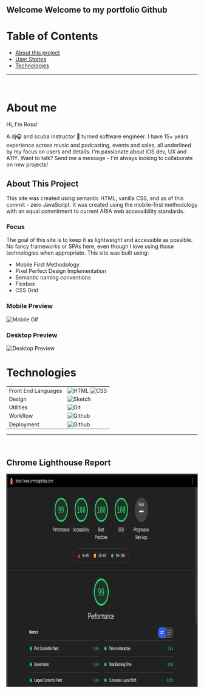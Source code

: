 ## Welcome Welcome to my portfolio Github

# Table of Contents

- [About this project](#about)
- [User Stories](#userstories)
- [Technologies](#technologies)

<hr />
<br />

# About me <a name="about"></a>

Hi, I'm Ross! <br/>

A dj🎧 and scuba instructor 🤿 turned software engineer. I have 15+ years experience across music and podcasting, events and sales, all underlined by my focus on users and details. I'm passionate about iOS dev, UX and A11Y. Want to talk? Send me a message - I'm always looking to collaborate on new projects!

## About This Project

This site was created using semantic HTML, vanilla CSS, and
as of this commit - zero JavaScript. It was created using the mobile-first
methodology with an equal commitment to current ARIA web accessibility standards.

### Focus

The goal of this site is to keep it as lightweight and accessible as possible. No fancy frameworks or SPAs here, even though I love using those technologies when appropriate. This site was built using:

- Mobile First Methodology
- Pixel Perfect Design Implementation
- Semantic naming conventions
- Flexbox
- CSS Grid

### Mobile Preview

![Mobile Gif](https://raw.githubusercontent.com/CrowdedAstronaut/daily-hud/main/src/assets/images/ross-phillips-portfolio-mobile.png)

### Desktop Preview

![Desktop Preview](https://raw.githubusercontent.com/CrowdedAstronaut/daily-hud/main/src/assets/images/ross-phillips-portfolio-desktop.png)
</br>

# Technologies <a name="technologies"></a>

<table>
  <tbody>
    <tr>
      <td>Front End Languages</td>
      <td>
        <img alt="HTML" src="https://img.shields.io/badge/html5%20-%23E34F26.svg?&style=for-the-badge&logo=html5&logoColor=white" />
        <img alt="CSS" src="https://img.shields.io/badge/css3%20-%231572B6.svg?&style=for-the-badge&logo=css3&logoColor=white" />
      </td>
    </tr>
   <tr>
      <td>Design</td>
      <td>
        <img alt="Sketch" src="https://img.shields.io/badge/Figma-F24E1E?style=for-the-badge&logo=figma&logoColor=white" />
      </td>
    </tr>
    <tr>
      <td>Utilities</td>
      <td>
        <img alt="Git" src="https://img.shields.io/badge/Git-F05032?style=for-the-badge&logo=git&logoColor=white" />
      </td>
    </tr>
     <tr>
      <td>Workflow</td>
      <td>
        <img alt="Github" src="https://img.shields.io/badge/GitHub-100000?style=for-the-badge&logo=github&logoColor=white"/>
      </td>
    </tr>
    <tr>
      <td>Deployment</td>
      <td>
          <img alt="Github" src="https://img.shields.io/badge/Github?style=for-the-badge&logo=github&logoColor=white"/>
      </td>
    </tr>
  </tbody>
</table>

<hr />
<br />

## Chrome Lighthouse Report

<img
        src="https://raw.githubusercontent.com/CrowdedAstronaut/ross-phillips-portfolio/main/images/ross-phillips-portfolio-lighthouse-desktop.png"
        alt="chrome lighthouse report"
        width="925"
        height="562"
      />
